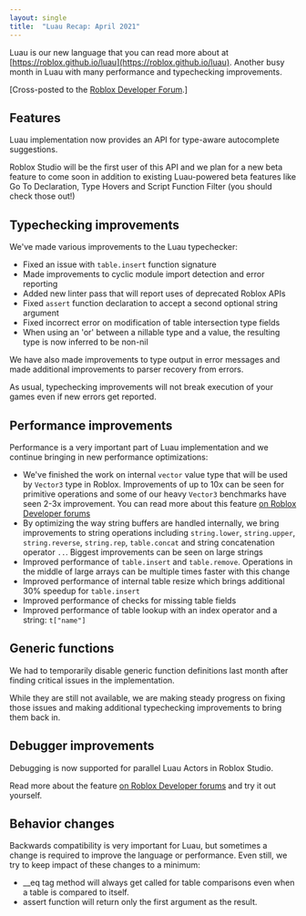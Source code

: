 ```yaml
---
layout: single
title:  "Luau Recap: April 2021"
---
```


Luau is our new language that you can read more about at [https://roblox.github.io/luau](https://roblox.github.io/luau). Another busy month in Luau with many performance and typechecking improvements.

[Cross-posted to the [Roblox Developer Forum](https://devforum.roblox.com/t/luau-recap-april-2021/).]

## Features

Luau implementation now provides an API for type-aware autocomplete suggestions.

Roblox Studio will be the first user of this API and we plan for a new beta feature to come soon in addition to existing Luau-powered beta features like Go To Declaration, Type Hovers and Script Function Filter (you should check those out!)

## Typechecking improvements

We've made various improvements to the Luau typechecker:

* Fixed an issue with `table.insert` function signature
* Made improvements to cyclic module import detection and error reporting
* Added new linter pass that will report uses of deprecated Roblox APIs
* Fixed `assert` function declaration to accept a second optional string argument
* Fixed incorrect error on modification of table intersection type fields
* When using an 'or' between a nillable type and a value, the resulting type is now inferred to be non-nil

We have also made improvements to type output in error messages and made additional improvements to parser recovery from errors.

As usual, typechecking improvements will not break execution of your games even if new errors get reported.

## Performance improvements

Performance is a very important part of Luau implementation and we continue bringing in new performance optimizations:

* We've finished the work on internal `vector` value type that will be used by `Vector3` type in Roblox. Improvements of up to 10x can be seen for primitive operations and some of our heavy `Vector3` benchmarks have seen 2-3x improvement. You can read more about this feature [on Roblox Developer forums](https://devforum.roblox.com/t/native-luau-vector3-beta/)
* By optimizing the way string buffers are handled internally, we bring improvements to string operations including `string.lower`, `string.upper`, `string.reverse`, `string.rep`, `table.concat` and string concatenation operator `..`. Biggest improvements can be seen on large strings
* Improved performance of `table.insert` and `table.remove`. Operations in the middle of large arrays can be multiple times faster with this change
* Improved performance of internal table resize which brings additional 30% speedup for `table.insert`
* Improved performance of checks for missing table fields
* Improved performance of table lookup with an index operator and a string: `t["name"]`

## Generic functions

We had to temporarily disable generic function definitions last month after finding critical issues in the implementation.

While they are still not available, we are making steady progress on fixing those issues and making additional typechecking improvements to bring them back in.

## Debugger improvements

Debugging is now supported for parallel Luau Actors in Roblox Studio.

Read more about the feature [on Roblox Developer forums](https://devforum.roblox.com/t/parallel-lua-beta/) and try it out yourself.

## Behavior changes

Backwards compatibility is very important for Luau, but sometimes a change is required to improve the language or performance. Even still, we try to keep impact of these changes to a minimum:

* __eq tag method will always get called for table comparisons even when a table is compared to itself.
* assert function will return only the first argument as the result.
